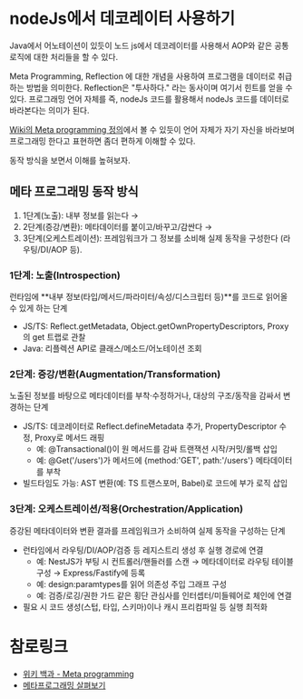 # nodeJs에서 데코레이터 사용하기

Java에서 어노테이션이 있듯이 노드 js에서 데코레이터를 사용해서 AOP와 같은 공통 로직에 대한 처리들을 할 수 있다.

Meta Programming, Reflection 에 대한 개념을 사용하여 프로그램을 데이터로 취급하는 방법을 의미한다.
Reflection은 "투사하다." 라는 동사이며 여기서 힌트를 얻을 수 있다.
프로그래밍 언어 자체를 즉, nodeJs 코드를 활용해서 nodeJs 코드를 데이터로 바라본다는 의미가 된다.

[Wiki의 Meta programming 정의](https://en.wikipedia.org/wiki/Metaprogramming)에서 볼 수 있듯이 언어 자체가 자기 자신을 바라보며 프로그래밍 한다고 표현하면 좀더 편하게 이해할 수 있다.

동작 방식을 보면서 이해를 높혀보자.

## 메타 프로그래밍 동작 방식

1. 1단계(노출): 내부 정보를 읽는다 →
2. 2단계(증강/변환): 메타데이터를 붙이고/바꾸고/감싼다 →
3. 3단계(오케스트레이션): 프레임워크가 그 정보를 소비해 실제 동작을 구성한다 (라우팅/DI/AOP 등).

### 1단계: 노출(Introspection)

런타임에 **내부 정보(타입/메서드/파라미터/속성/디스크립터 등)**를 코드로 읽어올 수 있게 하는 단계

- JS/TS: Reflect.getMetadata, Object.getOwnPropertyDescriptors, Proxy의 get 트랩로 관찰
- Java: 리플렉션 API로 클래스/메소드/어노테이션 조회

### 2단계: 증강/변환(Augmentation/Transformation)

노출된 정보를 바탕으로 메타데이터를 부착·수정하거나, 대상의 구조/동작을 감싸서 변경하는 단계

- JS/TS: 데코레이터로 Reflect.defineMetadata 추가, PropertyDescriptor 수정, Proxy로 메서드 래핑
  - 예: @Transactional()이 원 메서드를 감싸 트랜잭션 시작/커밋/롤백 삽입
  - 예: @Get('/users')가 메서드에 {method:'GET', path:'/users'} 메타데이터를 부착
- 빌드타임도 가능: AST 변환(예: TS 트랜스포머, Babel)로 코드에 부가 로직 삽입

### 3단계: 오케스트레이션/적용(Orchestration/Application)

증강된 메타데이터와 변환 결과를 프레임워크가 소비하여 실제 동작을 구성하는 단계

- 런타임에서 라우팅/DI/AOP/검증 등 레지스트리 생성 후 실행 경로에 연결
  - 예: NestJS가 부팅 시 컨트롤러/핸들러를 스캔 → 메타데이터로 라우팅 테이블 구성 → Express/Fastify에 등록
  - 예: design:paramtypes를 읽어 의존성 주입 그래프 구성
  - 예: 검증/로깅/권한 가드 같은 횡단 관심사를 인터셉터/미들웨어로 체인에 연결
- 필요 시 코드 생성(스텁, 타입, 스키마)이나 캐시 프리컴파일 등 실행 최적화

# 참로링크

- [위키 백과 - Meta programming](https://en.wikipedia.org/wiki/Metaprogramming)
- [메타프로그래밍 살펴보기](https://medium.com/@hongseongho/%EB%A9%94%ED%83%80%ED%94%84%EB%A1%9C%EA%B7%B8%EB%9E%98%EB%B0%8D-%EC%82%B4%ED%8E%B4%EB%B3%B4%EA%B8%B0-8c30dbe4d566)
